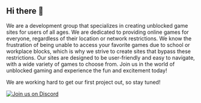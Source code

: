 ## Hi there 👋

We are a development group that specializes in creating unblocked game sites for users of all ages. We are dedicated to providing online games for everyone, regardless of their location or network restrictions. We know the frustration of being unable to access your favorite games due to school or workplace blocks, which is why we strive to create sites that bypass these restrictions. Our sites are designed to be user-friendly and easy to navigate, with a wide variety of games to choose from. Join us in the world of unblocked gaming and experience the fun and excitement today!

We are working hard to get our first project out, so stay tuned!

[![Join us on Discord](https://invidget.switchblade.xyz/3kh0?theme=dark)](https://discord.gg/3kh0)

<!--

**Here are some ideas to get you started:**

🙋‍♀️ A short introduction - what is your organization all about?
🌈 Contribution guidelines - how can the community get involved?
👩‍💻 Useful resources - where can the community find your docs? Is there anything else the community should know?
🍿 Fun facts - what does your team eat for breakfast?
🧙 Remember, you can do mighty things with the power of [Markdown](https://docs.github.com/github/writing-on-github/getting-started-with-writing-and-formatting-on-github/basic-writing-and-formatting-syntax)
-->
